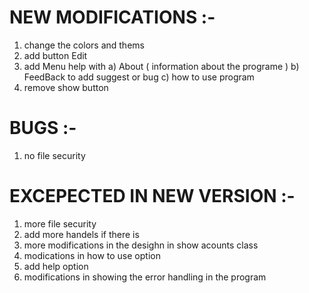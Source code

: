 # NEW MODIFICATIONS :-
1) change the colors and thems
2) add button Edit
3) add Menu help with
  a) About ( information about the programe )
  b) FeedBack to add suggest or bug
  c) how to use program
4) remove show button


# BUGS :-
1)  no file security


# EXCEPECTED IN NEW VERSION :-
1)  more file security
2)  add more handels if there is
3)  more modifications in the desighn in show acounts class
4)  modications in how to use option
5)  add help option
6)  modifications in showing the error handling in the program
